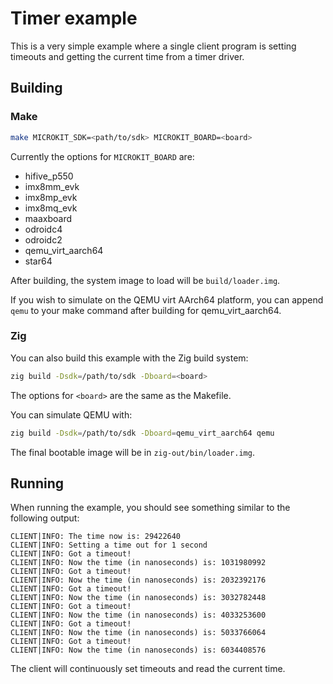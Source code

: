 <!--
    Copyright 2024, UNSW

    SPDX-License-Identifier: BSD-2-Clause
-->

# Timer example

This is a very simple example where a single client program is setting
timeouts and getting the current time from a timer driver.

## Building

### Make

```sh
make MICROKIT_SDK=<path/to/sdk> MICROKIT_BOARD=<board>
```

Currently the options for `MICROKIT_BOARD` are:
* hifive_p550
* imx8mm_evk
* imx8mp_evk
* imx8mq_evk
* maaxboard
* odroidc4
* odroidc2
* qemu_virt_aarch64
* star64

After building, the system image to load will be `build/loader.img`.

If you wish to simulate on the QEMU virt AArch64 platform, you can append `qemu` to your make command
after building for qemu_virt_aarch64.

### Zig

You can also build this example with the Zig build system:
```sh
zig build -Dsdk=/path/to/sdk -Dboard=<board>
```

The options for `<board>` are the same as the Makefile.

You can simulate QEMU with:
```sh
zig build -Dsdk=/path/to/sdk -Dboard=qemu_virt_aarch64 qemu
```

The final bootable image will be in `zig-out/bin/loader.img`.

## Running

When running the example, you should see something similar to the following
output:
```
CLIENT|INFO: The time now is: 29422640
CLIENT|INFO: Setting a time out for 1 second
CLIENT|INFO: Got a timeout!
CLIENT|INFO: Now the time (in nanoseconds) is: 1031980992
CLIENT|INFO: Got a timeout!
CLIENT|INFO: Now the time (in nanoseconds) is: 2032392176
CLIENT|INFO: Got a timeout!
CLIENT|INFO: Now the time (in nanoseconds) is: 3032782448
CLIENT|INFO: Got a timeout!
CLIENT|INFO: Now the time (in nanoseconds) is: 4033253600
CLIENT|INFO: Got a timeout!
CLIENT|INFO: Now the time (in nanoseconds) is: 5033766064
CLIENT|INFO: Got a timeout!
CLIENT|INFO: Now the time (in nanoseconds) is: 6034408576
```

The client will continuously set timeouts and read the current time.
